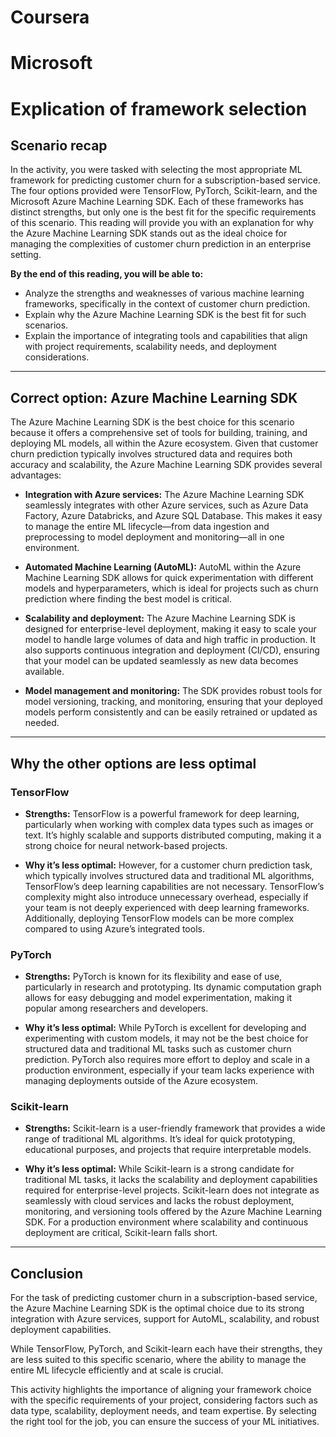 # Coursera  
# Microsoft  
# Explication of framework selection

## Scenario recap

In the activity, you were tasked with selecting the most appropriate ML framework for predicting customer churn for a subscription-based service. The four options provided were TensorFlow, PyTorch, Scikit-learn, and the Microsoft Azure Machine Learning SDK. Each of these frameworks has distinct strengths, but only one is the best fit for the specific requirements of this scenario. This reading will provide you with an explanation for why the Azure Machine Learning SDK stands out as the ideal choice for managing the complexities of customer churn prediction in an enterprise setting.

**By the end of this reading, you will be able to:** 

- Analyze the strengths and weaknesses of various machine learning frameworks, specifically in the context of customer churn prediction.
- Explain why the Azure Machine Learning SDK is the best fit for such scenarios.
- Explain the importance of integrating tools and capabilities that align with project requirements, scalability needs, and deployment considerations.

---

## Correct option: Azure Machine Learning SDK

The Azure Machine Learning SDK is the best choice for this scenario because it offers a comprehensive set of tools for building, training, and deploying ML models, all within the Azure ecosystem. Given that customer churn prediction typically involves structured data and requires both accuracy and scalability, the Azure Machine Learning SDK provides several advantages:

- **Integration with Azure services:** The Azure Machine Learning SDK seamlessly integrates with other Azure services, such as Azure Data Factory, Azure Databricks, and Azure SQL Database. This makes it easy to manage the entire ML lifecycle—from data ingestion and preprocessing to model deployment and monitoring—all in one environment.

- **Automated Machine Learning (AutoML):** AutoML within the Azure Machine Learning SDK allows for quick experimentation with different models and hyperparameters, which is ideal for projects such as churn prediction where finding the best model is critical.

- **Scalability and deployment:** The Azure Machine Learning SDK is designed for enterprise-level deployment, making it easy to scale your model to handle large volumes of data and high traffic in production. It also supports continuous integration and deployment (CI/CD), ensuring that your model can be updated seamlessly as new data becomes available.

- **Model management and monitoring:** The SDK provides robust tools for model versioning, tracking, and monitoring, ensuring that your deployed models perform consistently and can be easily retrained or updated as needed.

---

## Why the other options are less optimal

### TensorFlow

- **Strengths:** TensorFlow is a powerful framework for deep learning, particularly when working with complex data types such as images or text. It’s highly scalable and supports distributed computing, making it a strong choice for neural network-based projects.

- **Why it’s less optimal:** However, for a customer churn prediction task, which typically involves structured data and traditional ML algorithms, TensorFlow’s deep learning capabilities are not necessary. TensorFlow’s complexity might also introduce unnecessary overhead, especially if your team is not deeply experienced with deep learning frameworks. Additionally, deploying TensorFlow models can be more complex compared to using Azure’s integrated tools.

### PyTorch

- **Strengths:** PyTorch is known for its flexibility and ease of use, particularly in research and prototyping. Its dynamic computation graph allows for easy debugging and model experimentation, making it popular among researchers and developers.

- **Why it’s less optimal:** While PyTorch is excellent for developing and experimenting with custom models, it may not be the best choice for structured data and traditional ML tasks such as customer churn prediction. PyTorch also requires more effort to deploy and scale in a production environment, especially if your team lacks experience with managing deployments outside of the Azure ecosystem.

### Scikit-learn

- **Strengths:** Scikit-learn is a user-friendly framework that provides a wide range of traditional ML algorithms. It’s ideal for quick prototyping, educational purposes, and projects that require interpretable models.

- **Why it’s less optimal:** While Scikit-learn is a strong candidate for traditional ML tasks, it lacks the scalability and deployment capabilities required for enterprise-level projects. Scikit-learn does not integrate as seamlessly with cloud services and lacks the robust deployment, monitoring, and versioning tools offered by the Azure Machine Learning SDK. For a production environment where scalability and continuous deployment are critical, Scikit-learn falls short.

---

## Conclusion

For the task of predicting customer churn in a subscription-based service, the Azure Machine Learning SDK is the optimal choice due to its strong integration with Azure services, support for AutoML, scalability, and robust deployment capabilities. 

While TensorFlow, PyTorch, and Scikit-learn each have their strengths, they are less suited to this specific scenario, where the ability to manage the entire ML lifecycle efficiently and at scale is crucial.

This activity highlights the importance of aligning your framework choice with the specific requirements of your project, considering factors such as data type, scalability, deployment needs, and team expertise. By selecting the right tool for the job, you can ensure the success of your ML initiatives.
